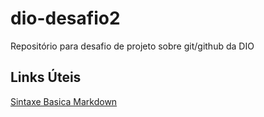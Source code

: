 # dio-desafio2

Repositório para desafio de projeto sobre git/github da DIO

## Links Úteis
[Sintaxe Basica Markdown](https://www.markdownguide.org/basic-syntax)
